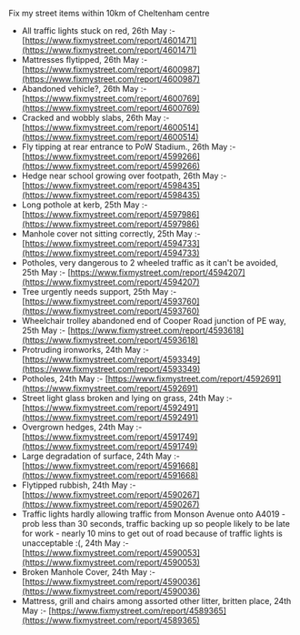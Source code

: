 Fix my street items within 10km of Cheltenham centre

<!-- fix_marker starts -->

- All traffic lights stuck on red, 26th May :- [https://www.fixmystreet.com/report/4601471](https://www.fixmystreet.com/report/4601471)
- Mattresses flytipped, 26th May :- [https://www.fixmystreet.com/report/4600987](https://www.fixmystreet.com/report/4600987)
- Abandoned vehicle?, 26th May :- [https://www.fixmystreet.com/report/4600769](https://www.fixmystreet.com/report/4600769)
- Cracked and wobbly slabs, 26th May :- [https://www.fixmystreet.com/report/4600514](https://www.fixmystreet.com/report/4600514)
- Fly tipping at rear entrance to PoW Stadium., 26th May :- [https://www.fixmystreet.com/report/4599266](https://www.fixmystreet.com/report/4599266)
- Hedge near school growing over footpath, 26th May :- [https://www.fixmystreet.com/report/4598435](https://www.fixmystreet.com/report/4598435)
- Long pothole at kerb, 25th May :- [https://www.fixmystreet.com/report/4597986](https://www.fixmystreet.com/report/4597986)
- Manhole cover not sitting correctly, 25th May :- [https://www.fixmystreet.com/report/4594733](https://www.fixmystreet.com/report/4594733)
- Potholes, very dangerous to 2 wheeled traffic as it can't be avoided, 25th May :- [https://www.fixmystreet.com/report/4594207](https://www.fixmystreet.com/report/4594207)
- Tree urgently needs support, 25th May :- [https://www.fixmystreet.com/report/4593760](https://www.fixmystreet.com/report/4593760)
- Wheelchair trolley abandoned end of Cooper Road junction of PE way, 25th May :- [https://www.fixmystreet.com/report/4593618](https://www.fixmystreet.com/report/4593618)
- Protruding ironworks, 24th May :- [https://www.fixmystreet.com/report/4593349](https://www.fixmystreet.com/report/4593349)
- Potholes, 24th May :- [https://www.fixmystreet.com/report/4592691](https://www.fixmystreet.com/report/4592691)
- Street light glass broken and lying on grass, 24th May :- [https://www.fixmystreet.com/report/4592491](https://www.fixmystreet.com/report/4592491)
- Overgrown hedges, 24th May :- [https://www.fixmystreet.com/report/4591749](https://www.fixmystreet.com/report/4591749)
- Large degradation of surface, 24th May :- [https://www.fixmystreet.com/report/4591668](https://www.fixmystreet.com/report/4591668)
- Flytipped rubbish, 24th May :- [https://www.fixmystreet.com/report/4590267](https://www.fixmystreet.com/report/4590267)
- Traffic lights hardly allowing traffic from Monson Avenue onto A4019 - prob less than 30 seconds, traffic backing up so people likely to be late for work - nearly 10 mins to get out of road because of traffic lights is unacceptable :(, 24th May :- [https://www.fixmystreet.com/report/4590053](https://www.fixmystreet.com/report/4590053)
- Broken Manhole Cover, 24th May :- [https://www.fixmystreet.com/report/4590036](https://www.fixmystreet.com/report/4590036)
- Mattress, grill and chairs among assorted other litter, britten place, 24th May :- [https://www.fixmystreet.com/report/4589365](https://www.fixmystreet.com/report/4589365)

<!-- fix_marker ends -->